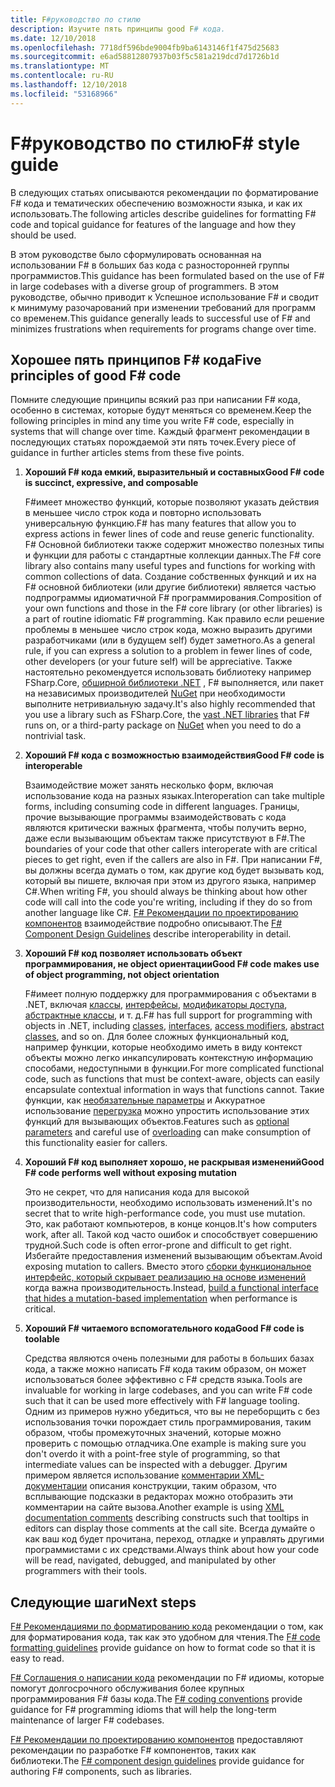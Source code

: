 ```yaml
---
title: F#руководство по стилю
description: Изучите пять принципы good F# кода.
ms.date: 12/10/2018
ms.openlocfilehash: 7718df596bde9004fb9ba6143146f1f475d25683
ms.sourcegitcommit: e6ad58812807937b03f5c581a219dcd7d1726b1d
ms.translationtype: MT
ms.contentlocale: ru-RU
ms.lasthandoff: 12/10/2018
ms.locfileid: "53168966"
---
```

# <a name="f-style-guide"></a><span data-ttu-id="7a713-103">F#руководство по стилю</span><span class="sxs-lookup"><span data-stu-id="7a713-103">F# style guide</span></span>

<span data-ttu-id="7a713-104">В следующих статьях описываются рекомендации по форматирование F# кода и тематических обеспечению возможности языка, и как их использовать.</span><span class="sxs-lookup"><span data-stu-id="7a713-104">The following articles describe guidelines for formatting F# code and topical guidance for features of the language and how they should be used.</span></span>

<span data-ttu-id="7a713-105">В этом руководстве было сформулировать основанная на использовании F# в больших баз кода с разносторонней группы программистов.</span><span class="sxs-lookup"><span data-stu-id="7a713-105">This guidance has been formulated based on the use of F# in large codebases with a diverse group of programmers.</span></span> <span data-ttu-id="7a713-106">В этом руководстве, обычно приводит к Успешное использование F# и сводит к минимуму разочарований при изменении требований для программ со временем.</span><span class="sxs-lookup"><span data-stu-id="7a713-106">This guidance generally leads to successful use of F# and minimizes frustrations when requirements for programs change over time.</span></span>

## <a name="five-principles-of-good-f-code"></a><span data-ttu-id="7a713-107">Хорошее пять принципов F# кода</span><span class="sxs-lookup"><span data-stu-id="7a713-107">Five principles of good F# code</span></span>

<span data-ttu-id="7a713-108">Помните следующие принципы всякий раз при написании F# кода, особенно в системах, которые будут меняться со временем.</span><span class="sxs-lookup"><span data-stu-id="7a713-108">Keep the following principles in mind any time you write F# code, especially in systems that will change over time.</span></span> <span data-ttu-id="7a713-109">Каждый фрагмент рекомендации в последующих статьях порождаемой эти пять точек.</span><span class="sxs-lookup"><span data-stu-id="7a713-109">Every piece of guidance in further articles stems from these five points.</span></span>

1. <span data-ttu-id="7a713-110">**Хороший F# кода емкий, выразительный и составных**</span><span class="sxs-lookup"><span data-stu-id="7a713-110">**Good F# code is succinct, expressive, and composable**</span></span>

    <span data-ttu-id="7a713-111">F#имеет множество функций, которые позволяют указать действия в меньшее число строк кода и повторно использовать универсальную функцию.</span><span class="sxs-lookup"><span data-stu-id="7a713-111">F# has many features that allow you to express actions in fewer lines of code and reuse generic functionality.</span></span> <span data-ttu-id="7a713-112">F# Основной библиотеки также содержит множество полезных типы и функции для работы с стандартные коллекции данных.</span><span class="sxs-lookup"><span data-stu-id="7a713-112">The F# core library also contains many useful types and functions for working with common collections of data.</span></span> <span data-ttu-id="7a713-113">Создание собственных функций и их на F# основной библиотеки (или другие библиотеки) является частью подпрограммы идиоматичной F# программирования.</span><span class="sxs-lookup"><span data-stu-id="7a713-113">Composition of your own functions and those in the F# core library (or other libraries) is a part of routine idiomatic F# programming.</span></span> <span data-ttu-id="7a713-114">Как правило если решение проблемы в меньшее число строк кода, можно выразить другими разработчиками (или в будущем self) будет заметного.</span><span class="sxs-lookup"><span data-stu-id="7a713-114">As a general rule, if you can express a solution to a problem in fewer lines of code, other developers (or your future self) will be appreciative.</span></span> <span data-ttu-id="7a713-115">Также настоятельно рекомендуется использовать библиотеку например FSharp.Core, [обширной библиотеки .NET](https://docs.microsoft.com/dotnet/api/) , F# выполняется, или пакет на независимых производителей [NuGet](https://www.nuget.org/) при необходимости выполните нетривиальную задачу.</span><span class="sxs-lookup"><span data-stu-id="7a713-115">It's also highly recommended that you use a library such as FSharp.Core, the [vast .NET libraries](https://docs.microsoft.com/dotnet/api/) that F# runs on, or a third-party package on [NuGet](https://www.nuget.org/) when you need to do a nontrivial task.</span></span>

2. <span data-ttu-id="7a713-116">**Хороший F# кода с возможностью взаимодействия**</span><span class="sxs-lookup"><span data-stu-id="7a713-116">**Good F# code is interoperable**</span></span>

    <span data-ttu-id="7a713-117">Взаимодействие может занять несколько форм, включая использование кода на разных языках.</span><span class="sxs-lookup"><span data-stu-id="7a713-117">Interoperation can take multiple forms, including consuming code in different languages.</span></span> <span data-ttu-id="7a713-118">Границы, прочие вызывающие программы взаимодействовать с кода являются критически важных фрагмента, чтобы получить верно, даже если вызывающим объектам также присутствуют в F#.</span><span class="sxs-lookup"><span data-stu-id="7a713-118">The boundaries of your code that other callers interoperate with are critical pieces to get right, even if the callers are also in F#.</span></span> <span data-ttu-id="7a713-119">При написании F#, вы должны всегда думать о том, как другие код будет вызывать код, который вы пишете, включая при этом из другого языка, например C#.</span><span class="sxs-lookup"><span data-stu-id="7a713-119">When writing F#, you should always be thinking about how other code will call into the code you're writing, including if they do so from another language like C#.</span></span> <span data-ttu-id="7a713-120">[ F# Рекомендации по проектированию компонентов](component-design-guidelines.md) взаимодействие подробно описывают.</span><span class="sxs-lookup"><span data-stu-id="7a713-120">The [F# Component Design Guidelines](component-design-guidelines.md) describe interoperability in detail.</span></span>

3. <span data-ttu-id="7a713-121">**Хороший F# код позволяет использовать объект программирования, не object ориентации**</span><span class="sxs-lookup"><span data-stu-id="7a713-121">**Good F# code makes use of object programming, not object orientation**</span></span>

    <span data-ttu-id="7a713-122">F#имеет полную поддержку для программирования с объектами в .NET, включая [классы](../language-reference/classes.md), [интерфейсы](../language-reference/interfaces.md), [модификаторы доступа](../language-reference/access-control.md), [абстрактные классы](../language-reference/abstract-classes.md), и т. д.</span><span class="sxs-lookup"><span data-stu-id="7a713-122">F# has full support for programming with objects in .NET, including [classes](../language-reference/classes.md), [interfaces](../language-reference/interfaces.md), [access modifiers](../language-reference/access-control.md), [abstract classes](../language-reference/abstract-classes.md), and so on.</span></span> <span data-ttu-id="7a713-123">Для более сложных функциональный код, например функции, которые необходимо иметь в виду контекст объекты можно легко инкапсулировать контекстную информацию способами, недоступными в функции.</span><span class="sxs-lookup"><span data-stu-id="7a713-123">For more complicated functional code, such as functions that must be context-aware, objects can easily encapsulate contextual information in ways that functions cannot.</span></span> <span data-ttu-id="7a713-124">Такие функции, как [необязательные параметры](../language-reference/members/methods.md#optional-arguments) и Аккуратное использование [перегрузка](../language-reference/members/methods.md#overloaded-methods) можно упростить использование этих функций для вызывающих объектов.</span><span class="sxs-lookup"><span data-stu-id="7a713-124">Features such as [optional parameters](../language-reference/members/methods.md#optional-arguments) and careful use of [overloading](../language-reference/members/methods.md#overloaded-methods) can make consumption of this functionality easier for callers.</span></span>

4. <span data-ttu-id="7a713-125">**Хороший F# код выполняет хорошо, не раскрывая изменений**</span><span class="sxs-lookup"><span data-stu-id="7a713-125">**Good F# code performs well without exposing mutation**</span></span>

    <span data-ttu-id="7a713-126">Это не секрет, что для написания кода для высокой производительности, необходимо использовать изменений.</span><span class="sxs-lookup"><span data-stu-id="7a713-126">It's no secret that to write high-performance code, you must use mutation.</span></span> <span data-ttu-id="7a713-127">Это, как работают компьютеров, в конце концов.</span><span class="sxs-lookup"><span data-stu-id="7a713-127">It's how computers work, after all.</span></span> <span data-ttu-id="7a713-128">Такой код часто ошибок и способствует совершению трудной.</span><span class="sxs-lookup"><span data-stu-id="7a713-128">Such code is often error-prone and difficult to get right.</span></span> <span data-ttu-id="7a713-129">Избегайте предоставления изменений вызывающим объектам.</span><span class="sxs-lookup"><span data-stu-id="7a713-129">Avoid exposing mutation to callers.</span></span> <span data-ttu-id="7a713-130">Вместо этого [сборки функциональное интерфейс, который скрывает реализацию на основе изменений](conventions.md#performance) когда важна производительность.</span><span class="sxs-lookup"><span data-stu-id="7a713-130">Instead, [build a functional interface that hides a mutation-based implementation](conventions.md#performance) when performance is critical.</span></span>

5. <span data-ttu-id="7a713-131">**Хороший F# читаемого вспомогательного кода**</span><span class="sxs-lookup"><span data-stu-id="7a713-131">**Good F# code is toolable**</span></span>

    <span data-ttu-id="7a713-132">Средства являются очень полезными для работы в больших базах кода, а также можно написать F# кода таким образом, он может использоваться более эффективно с F# средств языка.</span><span class="sxs-lookup"><span data-stu-id="7a713-132">Tools are invaluable for working in large codebases, and you can write F# code such that it can be used more effectively with F# language tooling.</span></span> <span data-ttu-id="7a713-133">Одним из примеров нужно убедиться, что вы не переборщить с без использования точки порождает стиль программирования, таким образом, чтобы промежуточных значений, которые можно проверить с помощью отладчика.</span><span class="sxs-lookup"><span data-stu-id="7a713-133">One example is making sure you don't overdo it with a point-free style of programming, so that intermediate values can be inspected with a debugger.</span></span> <span data-ttu-id="7a713-134">Другим примером является использование [комментарии XML-документации](../language-reference/xml-documentation.md) описания конструкции, таким образом, что всплывающие подсказки в редакторах можно отобразить эти комментарии на сайте вызова.</span><span class="sxs-lookup"><span data-stu-id="7a713-134">Another example is using [XML documentation comments](../language-reference/xml-documentation.md) describing constructs such that tooltips in editors can display those comments at the call site.</span></span> <span data-ttu-id="7a713-135">Всегда думайте о как ваш код будет прочитана, переход, отладке и управлять другими программистами с их средствами.</span><span class="sxs-lookup"><span data-stu-id="7a713-135">Always think about how your code will be read, navigated, debugged, and manipulated by other programmers with their tools.</span></span>

## <a name="next-steps"></a><span data-ttu-id="7a713-136">Следующие шаги</span><span class="sxs-lookup"><span data-stu-id="7a713-136">Next steps</span></span>

<span data-ttu-id="7a713-137">[ F# Рекомендациями по форматированию кода](formatting.md) рекомендации о том, как для форматирования кода, так как это удобном для чтения.</span><span class="sxs-lookup"><span data-stu-id="7a713-137">The [F# code formatting guidelines](formatting.md) provide guidance on how to format code so that it is easy to read.</span></span>

<span data-ttu-id="7a713-138">[ F# Соглашения о написании кода](conventions.md) рекомендации по F# идиомы, которые помогут долгосрочного обслуживания более крупных программирования F# базы кода.</span><span class="sxs-lookup"><span data-stu-id="7a713-138">The [F# coding conventions](conventions.md) provide guidance for F# programming idioms that will help the long-term maintenance of larger F# codebases.</span></span>

<span data-ttu-id="7a713-139">[ F# Рекомендации по проектированию компонентов](component-design-guidelines.md) предоставляют рекомендации по разработке F# компонентов, таких как библиотеки.</span><span class="sxs-lookup"><span data-stu-id="7a713-139">The [F# component design guidelines](component-design-guidelines.md) provide guidance for authoring F# components, such as libraries.</span></span>
